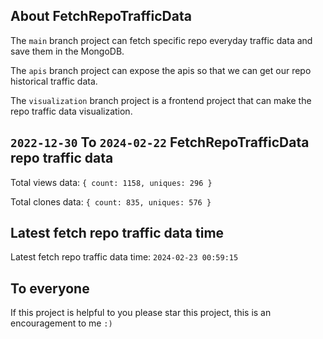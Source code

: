 ## About FetchRepoTrafficData

The `main` branch project can fetch specific repo everyday traffic data and save them in the MongoDB.

The `apis` branch project can expose the apis so that we can get our repo historical traffic data.

The `visualization` branch project is a frontend project that can make the repo traffic data visualization.

## `2022-12-30` To `2024-02-22` FetchRepoTrafficData repo traffic data

Total views data: `{ count: 1158, uniques: 296 }`

Total clones data: `{ count: 835, uniques: 576 }`

## Latest fetch repo traffic data time

Latest fetch repo traffic data time: `2024-02-23 00:59:15`

## To everyone

If this project is helpful to you please star this project, this is an encouragement to me `:)`



